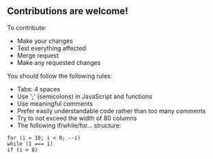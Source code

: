 ## Contributions are welcome!
To contribute:
- Make your changes
- Test everything affected
- Merge request
- Make any requested changes

You should follow the following rules:
- Tabs: 4 spaces
- Use ';' (semicolons) in JavaScript and functions
- Use meaningful comments
- Prefer easily understandable code rather than too many comments
- Try to not exceed the width of 80 columns
- The following if/while/for... structure:
```
for (i = 10; i < 0; --i)
while (1 === 1)
if (i > 8)
```

